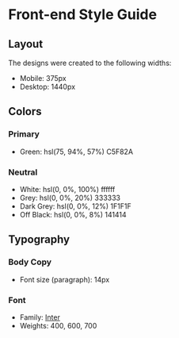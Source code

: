 # Front-end Style Guide

## Layout

The designs were created to the following widths:

- Mobile: 375px
- Desktop: 1440px

## Colors

### Primary

- Green: hsl(75, 94%, 57%) C5F82A

### Neutral

- White: hsl(0, 0%, 100%) ffffff
- Grey: hsl(0, 0%, 20%) 333333
- Dark Grey: hsl(0, 0%, 12%) 1F1F1F
- Off Black: hsl(0, 0%, 8%) 141414

## Typography

### Body Copy

- Font size (paragraph): 14px

### Font

- Family: [Inter](https://fonts.google.com/specimen/Inter)
- Weights: 400, 600, 700
